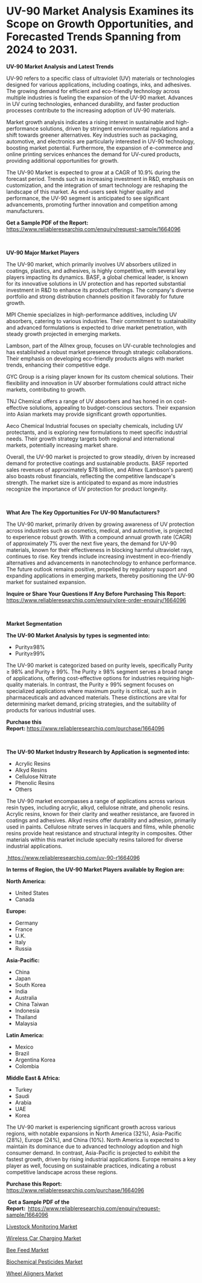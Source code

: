 <p><h1>UV-90 Market Analysis Examines its Scope on Growth Opportunities, and Forecasted Trends Spanning from 2024 to 2031.</h1></p><p><strong>UV-90 Market Analysis and Latest Trends</strong></p>
<p><p>UV-90 refers to a specific class of ultraviolet (UV) materials or technologies designed for various applications, including coatings, inks, and adhesives. The growing demand for efficient and eco-friendly technology across multiple industries is fueling the expansion of the UV-90 market. Advances in UV curing technologies, enhanced durability, and faster production processes contribute to the increasing adoption of UV-90 materials.</p><p>Market growth analysis indicates a rising interest in sustainable and high-performance solutions, driven by stringent environmental regulations and a shift towards greener alternatives. Key industries such as packaging, automotive, and electronics are particularly interested in UV-90 technology, boosting market potential. Furthermore, the expansion of e-commerce and online printing services enhances the demand for UV-cured products, providing additional opportunities for growth.</p><p>The UV-90 Market is expected to grow at a CAGR of 10.9% during the forecast period. Trends such as increasing investment in R&D, emphasis on customization, and the integration of smart technology are reshaping the landscape of this market. As end-users seek higher quality and performance, the UV-90 segment is anticipated to see significant advancements, promoting further innovation and competition among manufacturers.</p></p>
<p><strong>Get a Sample PDF of the Report:&nbsp;</strong> <a href="https://www.reliableresearchiq.com/enquiry/request-sample/1664096?utm_campaign=1720&utm_medium=2&utm_source=Github&utm_content=ia&utm_term=09122024&utm_id=uv-90">https://www.reliableresearchiq.com/enquiry/request-sample/1664096</a></p>
<p>&nbsp;</p>
<p><strong>UV-90 Major Market Players</strong></p>
<p><p>The UV-90 market, which primarily involves UV absorbers utilized in coatings, plastics, and adhesives, is highly competitive, with several key players impacting its dynamics. BASF, a global chemical leader, is known for its innovative solutions in UV protection and has reported substantial investment in R&D to enhance its product offerings. The company's diverse portfolio and strong distribution channels position it favorably for future growth.</p><p>MPI Chemie specializes in high-performance additives, including UV absorbers, catering to various industries. Their commitment to sustainability and advanced formulations is expected to drive market penetration, with steady growth projected in emerging markets.</p><p>Lambson, part of the Allnex group, focuses on UV-curable technologies and has established a robust market presence through strategic collaborations. Their emphasis on developing eco-friendly products aligns with market trends, enhancing their competitive edge.</p><p>GYC Group is a rising player known for its custom chemical solutions. Their flexibility and innovation in UV absorber formulations could attract niche markets, contributing to growth.</p><p>TNJ Chemical offers a range of UV absorbers and has honed in on cost-effective solutions, appealing to budget-conscious sectors. Their expansion into Asian markets may provide significant growth opportunities.</p><p>Aeco Chemical Industrial focuses on specialty chemicals, including UV protectants, and is exploring new formulations to meet specific industrial needs. Their growth strategy targets both regional and international markets, potentially increasing market share.</p><p>Overall, the UV-90 market is projected to grow steadily, driven by increased demand for protective coatings and sustainable products. BASF reported sales revenues of approximately $78 billion, and Allnex (Lambson's parent) also boasts robust financials, reflecting the competitive landscape's strength. The market size is anticipated to expand as more industries recognize the importance of UV protection for product longevity.</p></p>
<p>&nbsp;</p>
<p><strong>What Are The Key Opportunities For UV-90 Manufacturers?</strong></p>
<p><p>The UV-90 market, primarily driven by growing awareness of UV protection across industries such as cosmetics, medical, and automotive, is projected to experience robust growth. With a compound annual growth rate (CAGR) of approximately 7% over the next five years, the demand for UV-90 materials, known for their effectiveness in blocking harmful ultraviolet rays, continues to rise. Key trends include increasing investment in eco-friendly alternatives and advancements in nanotechnology to enhance performance. The future outlook remains positive, propelled by regulatory support and expanding applications in emerging markets, thereby positioning the UV-90 market for sustained expansion.</p></p>
<p><strong>Inquire or Share Your Questions If Any Before Purchasing This Report:</strong> <a href="https://www.reliableresearchiq.com/enquiry/pre-order-enquiry/1664096?utm_campaign=1720&utm_medium=2&utm_source=Github&utm_content=ia&utm_term=09122024&utm_id=uv-90">https://www.reliableresearchiq.com/enquiry/pre-order-enquiry/1664096</a></p>
<p>&nbsp;</p>
<p><strong>Market Segmentation</strong></p>
<p><strong>The UV-90 Market Analysis by types is segmented into:</strong></p>
<p><ul><li>Purity≥98%</li><li>Purity≥99%</li></ul></p>
<p><p>The UV-90 market is categorized based on purity levels, specifically Purity ≥ 98% and Purity ≥ 99%. The Purity ≥ 98% segment serves a broad range of applications, offering cost-effective options for industries requiring high-quality materials. In contrast, the Purity ≥ 99% segment focuses on specialized applications where maximum purity is critical, such as in pharmaceuticals and advanced materials. These distinctions are vital for determining market demand, pricing strategies, and the suitability of products for various industrial uses.</p></p>
<p><strong>Purchase this Report:&nbsp;</strong><a href="https://www.reliableresearchiq.com/purchase/1664096?utm_campaign=1720&utm_medium=2&utm_source=Github&utm_content=ia&utm_term=09122024&utm_id=uv-90">https://www.reliableresearchiq.com/purchase/1664096</a></p>
<p>&nbsp;</p>
<p><strong>The UV-90 Market Industry Research by Application is segmented into:</strong></p>
<p><ul><li>Acrylic Resins</li><li>Alkyd Resins</li><li>Cellulose Nitrate</li><li>Phenolic Resins</li><li>Others</li></ul></p>
<p><p>The UV-90 market encompasses a range of applications across various resin types, including acrylic, alkyd, cellulose nitrate, and phenolic resins. Acrylic resins, known for their clarity and weather resistance, are favored in coatings and adhesives. Alkyd resins offer durability and adhesion, primarily used in paints. Cellulose nitrate serves in lacquers and films, while phenolic resins provide heat resistance and structural integrity in composites. Other materials within this market include specialty resins tailored for diverse industrial applications.</p></p>
<p><a href="https://www.reliableresearchiq.com/uv-90-r1664096?utm_campaign=1720&utm_medium=2&utm_source=Github&utm_content=ia&utm_term=09122024&utm_id=uv-90">&nbsp;https://www.reliableresearchiq.com/uv-90-r1664096</a></p>
<p><strong>In terms of Region, the UV-90 Market Players available by Region are:</strong></p>
<p>
    <p> <strong> North America: </strong>
        <ul>
            <li>United States</li>
            <li>Canada</li>
        </ul>
        </p> 
    <p> <strong> Europe: </strong>
        <ul>
            <li>Germany</li>
            <li>France</li>
            <li>U.K.</li>
            <li>Italy</li>
            <li>Russia</li>
        </ul>
        </p> 
    <p> <strong> Asia-Pacific: </strong>
        <ul>
            <li>China</li>
            <li>Japan</li>
            <li>South Korea</li>
            <li>India</li>
            <li>Australia</li>
            <li>China Taiwan</li>
            <li>Indonesia</li>
            <li>Thailand</li>
            <li>Malaysia</li>
        </ul>
        </p> 
    <p> <strong> Latin America: </strong>
        <ul>
            <li>Mexico</li>
            <li>Brazil</li>
            <li>Argentina Korea</li>
            <li>Colombia</li>
        </ul>
        </p> 
    <p> <strong> Middle East & Africa: </strong>
        <ul>
            <li>Turkey</li>
            <li>Saudi</li>
            <li>Arabia</li>
            <li>UAE</li>
            <li>Korea</li>
        </ul>
    </p>
    </p>
<p><p>The UV-90 market is experiencing significant growth across various regions, with notable expansions in North America (32%), Asia-Pacific (28%), Europe (24%), and China (10%). North America is expected to maintain its dominance due to advanced technology adoption and high consumer demand. In contrast, Asia-Pacific is projected to exhibit the fastest growth, driven by rising industrial applications. Europe remains a key player as well, focusing on sustainable practices, indicating a robust competitive landscape across these regions.</p></p>
<p><strong>Purchase this Report: </strong><a href="https://www.reliableresearchiq.com/purchase/1664096?utm_campaign=1720&utm_medium=2&utm_source=Github&utm_content=ia&utm_term=09122024&utm_id=uv-90">https://www.reliableresearchiq.com/purchase/1664096</a></p>
<p>&nbsp;<strong>Get a Sample PDF of the Report:&nbsp;&nbsp;</strong><a href="https://www.reliableresearchiq.com/enquiry/request-sample/1664096?utm_campaign=1720&utm_medium=2&utm_source=Github&utm_content=ia&utm_term=09122024&utm_id=uv-90">https://www.reliableresearchiq.com/enquiry/request-sample/1664096</a></p>
<p><strong></strong></p>
<p><p><a href="https://www.linkedin.com/pulse/breaking-down-livestock-monitoring-market-growth-143-cagr-kmn9e?utm_campaign=1720&utm_medium=2&utm_source=Github&utm_content=ia&utm_term=09122024&utm_id=uv-90">Livestock Monitoring Market</a></p><p><a href="https://www.linkedin.com/pulse/wireless-car-charging-market-size-analysis-2024-2031-deployment-utf0f?utm_campaign=1720&utm_medium=2&utm_source=Github&utm_content=ia&utm_term=09122024&utm_id=uv-90">Wireless Car Charging Market</a></p><p><a href="https://www.linkedin.com/pulse/bee-feed-market-analysis-2024-2031-projected-12-cagr-detailed-wgxee?utm_campaign=1720&utm_medium=2&utm_source=Github&utm_content=ia&utm_term=09122024&utm_id=uv-90">Bee Feed Market</a></p><p><a href="https://www.linkedin.com/pulse/market-size-growth-biochemical-pesticides-markrt-upcoming-hpxue?utm_campaign=1720&utm_medium=2&utm_source=Github&utm_content=ia&utm_term=09122024&utm_id=uv-90">Biochemical Pesticides Market</a></p><p><a href="https://www.linkedin.com/pulse/complete-analysis-wheel-aligners-market-size-segments-46-dyj5f?utm_campaign=1720&utm_medium=2&utm_source=Github&utm_content=ia&utm_term=09122024&utm_id=uv-90">Wheel Aligners Market</a></p></p>